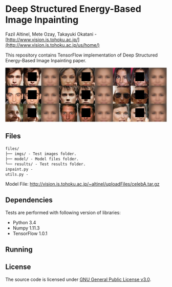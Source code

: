 # Deep Structured Energy-Based Image Inpainting
Fazil Altinel, Mete Ozay, Takayuki Okatani  -  [http://www.vision.is.tohoku.ac.jp/](http://www.vision.is.tohoku.ac.jp/us/home/)

This repository contains TensorFlow implementation of Deep Structured Energy-Based Image Inpainting paper.

![](/files/readmeImages/iterations.gif)

## Files
```
files/
├── imgs/ - Test images folder.
├── model/ - Model files folder.
└── results/ - Test results folder.
inpaint.py - 
utils.py - 
```
Model File: http://vision.is.tohoku.ac.jp/~altinel/uploadFiles/celebA.tar.gz

## Dependencies
Tests are performed with following version of libraries:

+ Python 3.4
+ Numpy 1.11.3
+ TensorFlow 1.0.1

## Running

## License
The source code is licensed under [GNU General Public License v3.0](./LICENSE).

